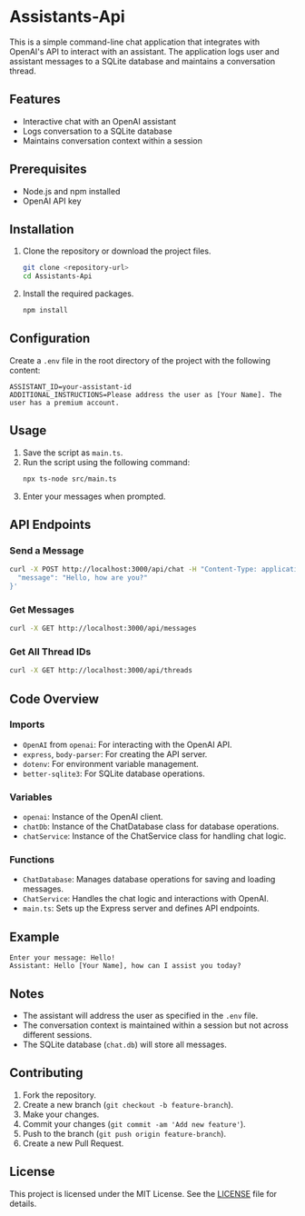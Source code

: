 
# Assistants-Api

This is a simple command-line chat application that integrates with OpenAI's API to interact with an assistant. The application logs user and assistant messages to a SQLite database and maintains a conversation thread.

## Features

- Interactive chat with an OpenAI assistant
- Logs conversation to a SQLite database
- Maintains conversation context within a session

## Prerequisites

- Node.js and npm installed
- OpenAI API key

## Installation

1. Clone the repository or download the project files.
    ```bash
    git clone <repository-url>
    cd Assistants-Api
    ```
2. Install the required packages.
    ```bash
    npm install
    ```

## Configuration

Create a `.env` file in the root directory of the project with the following content:

```plaintext
ASSISTANT_ID=your-assistant-id
ADDITIONAL_INSTRUCTIONS=Please address the user as [Your Name]. The user has a premium account.
```

## Usage

1. Save the script as `main.ts`.
2. Run the script using the following command:
    ```bash
    npx ts-node src/main.ts
    ```
3. Enter your messages when prompted.

## API Endpoints

### Send a Message

```sh
curl -X POST http://localhost:3000/api/chat -H "Content-Type: application/json" -d '{
  "message": "Hello, how are you?"
}'
```

### Get Messages

```sh
curl -X GET http://localhost:3000/api/messages
```

### Get All Thread IDs

```sh
curl -X GET http://localhost:3000/api/threads
```

## Code Overview

### Imports

- `OpenAI` from `openai`: For interacting with the OpenAI API.
- `express`, `body-parser`: For creating the API server.
- `dotenv`: For environment variable management.
- `better-sqlite3`: For SQLite database operations.

### Variables

- `openai`: Instance of the OpenAI client.
- `chatDb`: Instance of the ChatDatabase class for database operations.
- `chatService`: Instance of the ChatService class for handling chat logic.

### Functions

- `ChatDatabase`: Manages database operations for saving and loading messages.
- `ChatService`: Handles the chat logic and interactions with OpenAI.
- `main.ts`: Sets up the Express server and defines API endpoints.

## Example

```plaintext
Enter your message: Hello!
Assistant: Hello [Your Name], how can I assist you today?
```

## Notes

- The assistant will address the user as specified in the `.env` file.
- The conversation context is maintained within a session but not across different sessions.
- The SQLite database (`chat.db`) will store all messages.

## Contributing

1. Fork the repository.
2. Create a new branch (`git checkout -b feature-branch`).
3. Make your changes.
4. Commit your changes (`git commit -am 'Add new feature'`).
5. Push to the branch (`git push origin feature-branch`).
6. Create a new Pull Request.

## License

This project is licensed under the MIT License. See the [LICENSE](LICENSE) file for details.
